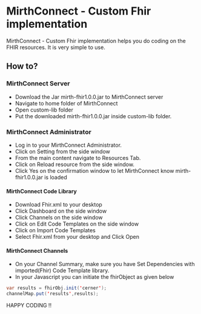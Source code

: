 # MirthConnect - Custom Fhir implementation 
MirthConnect - Custom Fhir implementation helps you do coding on the FHIR resources. 
It is very simple to use.

## How to?

### MirthConnect Server

* Download the Jar mirth-fhir1.0.0.jar to MirthConnect server
* Navigate to home folder of MirthConnect
* Open custom-lib folder 
* Put the downloaded mirth-fhir1.0.0.jar inside custom-lib folder.

### MirthConnect Administrator

* Log in to your MirthConnect Administrator.
* Click on Setting from the side window
* From the main content navigate to Resources Tab.
* Click on Reload resource from the side window.
* Click Yes on the confirmation window to let MirthConnect know mirth-fhir1.0.0.jar is loaded

#### MirthConnect Code Library

* Download Fhir.xml to your desktop
* Click Dashboard on the side window
* Click Channels on the side window
* Click on Edit Code Templates on the side window
* Click on Import Code Templates
* Select Fhir.xml from your desktop and Click Open

#### MirthConnect Channels

* On your Channel Summary, make sure you have Set Dependencies with imported(Fhir) Code Template library.
* In your Javascript you can initiate the fhirObject as given below
```java
var results = fhirObj.init('cerner');
channelMap.put('results',results);
```
HAPPY CODING !!
